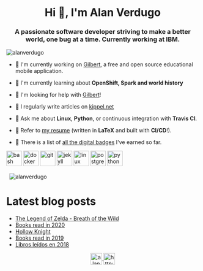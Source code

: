 <h1 align="center">Hi 👋, I'm Alan Verdugo</h1>
<h3 align="center">A passionate software developer striving to make a better world, one bug at a time. Currently working at IBM.</h3>

<p align="left">
    <img src="https://komarev.com/ghpvc/?username=alanverdugo" alt="alanverdugo" />
</p>

- 🔭 I'm currently working on [Gilbert](https://github.com/alanverdugo/gilbert), a free and open source educational mobile application.

- 🌱 I'm currently learning about **OpenShift, Spark and world history**

- 🤝 I'm looking for help with [Gilbert](https://github.com/alanverdugo/gilbert#how-to-contribute)!

- 📝 I regularly write articles on [kippel.net](http://kippel.net/)

- 💬 Ask me about **Linux**, **Python**, or continuous integration with **Travis CI**.

- 📄 Refer to [my resume](https://github.com/alanverdugo/resume/blob/master/cv.pdf) (written in **LaTeX** and built with **CI/CD**!).

- 🏅 There is a list of [all the digital badges](https://www.youracclaim.com/users/alan-verdugo/badges) I've earned so far.

<p align="left">
<img src="https://www.vectorlogo.zone/logos/gnu_bash/gnu_bash-icon.svg"
     alt="bash"
     width="40"
     height="40"/>
<img src="https://devicons.github.io/devicon/devicon.git/icons/docker/docker-original-wordmark.svg"
     alt="docker"
     width="40"
     height="40"/>
<img src="https://www.vectorlogo.zone/logos/git-scm/git-scm-icon.svg"
     alt="git"
     width="40"
     height="40"/>
<img src="https://www.vectorlogo.zone/logos/jekyllrb/jekyllrb-icon.svg"
     alt="jekyll"
     width="40"
     height="40"/>
<img src="https://devicons.github.io/devicon/devicon.git/icons/linux/linux-original.svg"
     alt="linux"
     width="40"
     height="40"/>
<img src="https://devicons.github.io/devicon/devicon.git/icons/postgresql/postgresql-original-wordmark.svg"
     alt="postgresql"
     width="40"
     height="40"/>
<img src="https://devicons.github.io/devicon/devicon.git/icons/python/python-original.svg"
     alt="python"
     width="40"
     height="40"/></p>

<p>&nbsp;
    <img align="center"
    src="https://github-readme-stats.vercel.app/api?username=alanverdugo&show_icons=true"
    alt="alanverdugo" />
</p>

# Latest blog posts

<!-- BLOG-POST-LIST:START -->
- [The Legend of Zelda - Breath of the Wild](http://kippel.net/blog/zelda-botw)
- [Books read in 2020](http://kippel.net/blog/books-2020)
- [Hollow Knight](http://kippel.net/blog/hollow-knight)
- [Books read in 2019](http://kippel.net/blog/books-2019)
- [Libros leídos en 2018](http://kippel.net/blog/libros-2018)
<!-- BLOG-POST-LIST:END -->

<p align="center">
    <a href="https://linkedin.com/in/alanverdugo"
    target="blank">
    <img align="center"
        src="https://cdn.jsdelivr.net/npm/simple-icons@3.0.1/icons/linkedin.svg"
        alt="alanverdugo"
        height="30"
        width="30" />
    </a>
    <a href="http://kippel.net/"
       target="blank">
           <img align="center"
           src="https://cdn.jsdelivr.net/npm/simple-icons@3.0.1/icons/rss.svg"
           alt="http://kippel.net/"
           height="30"
           width="30" />
    </a>
</p>
